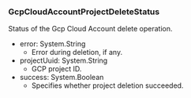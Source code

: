 ### GcpCloudAccountProjectDeleteStatus
Status of the Gcp Cloud Account delete operation.

- error: System.String
  - Error during deletion, if any.
- projectUuid: System.String
  - GCP project ID.
- success: System.Boolean
  - Specifies whether project deletion succeeded.
